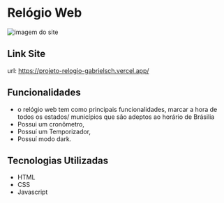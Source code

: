 # Relógio Web
<img src="https://i.imgur.com/W5VF6f9.png" alt="imagem do site">

## Link Site
url: https://projeto-relogio-gabrielsch.vercel.app/
## Funcionalidades

- o relógio web tem como principais funcionalidades, marcar a hora de todos os estados/ municípios que são adeptos ao horário de Brásilia
- Possui um cronômetro,
- Possuí um Temporizador,
- Possuí modo dark.

## Tecnologias Utilizadas

- HTML
- CSS
- Javascript
